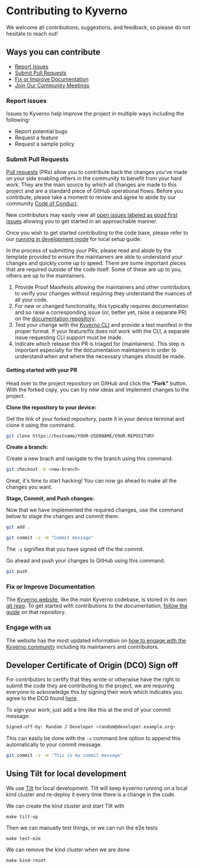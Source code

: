 # Contributing to Kyverno

We welcome all contributions, suggestions, and feedback, so please do not hesitate to reach out!

## Ways you can contribute

- [Report Issues](#report-issues)
- [Submit Pull Requests](#submit-pull-requests)
- [Fix or Improve Documentation](#fix-or-improve-documentation)
- [Join Our Community Meetings](#join-our-community-meetings)

### Report issues

Issues to Kyverno help improve the project in multiple ways including the following:

- Report potential bugs
- Request a feature
- Request a sample policy

### Submit Pull Requests

[Pull requests](https://docs.github.com/en/github/collaborating-with-pull-requests/proposing-changes-to-your-work-with-pull-requests/about-pull-requests) (PRs) allow you to contribute back the changes you've made on your side enabling others in the community to benefit from your hard work. They are the main source by which all changes are made to this project and are a standard piece of GitHub operational flows. Before you contribute, please take a moment to review and agree to abide by our community [Code of Conduct](/CODE_OF_CONDUCT.md).

New contributors may easily view all [open issues labeled as good first issues](https://github.com/kyverno/kyverno/issues?q=is%3Aissue+is%3Aopen+label%3A%22good+first+issue%22) allowing you to get started in an approachable manner.

Once you wish to get started contributing to the code base, please refer to our [running in development mode](https://github.com/kyverno/kyverno/wiki/Running-in-development-mode) for local setup guide.

In the process of submitting your PRs, please read and abide by the template provided to ensure the maintainers are able to understand your changes and quickly come up to speed. There are some important pieces that are required outside of the code itself. Some of these are up to you, others are up to the maintainers.

1. Provide Proof Manifests allowing the maintainers and other contributors to verify your changes without requiring they understand the nuances of all your code.
2. For new or changed functionality, this typically requires documentation and so raise a corresponding issue (or, better yet, raise a separate PR) on the [documentation repository](https://github.com/kyverno/website).
3. Test your change with the [Kyverno CLI](https://kyverno.io/docs/kyverno-cli/) and provide a test manifest in the proper format. If your feature/fix does not work with the CLI, a separate issue requesting CLI support must be made.
4. Indicate which release this PR is triaged for (maintainers). This step is important especially for the documentation maintainers in order to understand when and where the necessary changes should be made.

#### Getting started with your PR

Head over to the project repository on GitHub and click the **"Fork"** button. With the forked copy, you can try new ideas and implement changes to the project.

**Clone the repository to your device:**

Get the link of your forked repository, paste it in your device terminal and clone it using the command.

```sh
git clone https://hostname/YOUR-USERNAME/YOUR-REPOSITORY
```

**Create a branch:**

Create a new brach and navigate to the branch using this command.

```sh
git checkout -b <new-branch>
```

Great, it's time to start hacking! You can now go ahead to make all the changes you want.

**Stage, Commit, and Push changes:**

Now that we have implemented the required changes, use the command below to stage the changes and commit them.

```sh
git add .
```

```sh
git commit -s -m "Commit message"
```

The `-s` signifies that you have signed off the the commit.

Go ahead and push your changes to GitHub using this command.

```sh
git push 
```

### Fix or Improve Documentation

The [Kyverno website](https://kyverno.io), like the main Kyverno codebase, is stored in its own [git repo](https://github.com/kyverno/website). To get started with contributions to the documentation, [follow the guide](https://github.com/kyverno/website#contributing) on that repository.

### Engage with us

The website has the most updated information on [how to engage with the Kyverno community](https://kyverno.io/community/) including its maintainers and contributors.

## Developer Certificate of Origin (DCO) Sign off

For contributors to certify that they wrote or otherwise have the right to submit the code they are contributing to the project, we are requiring everyone to acknowledge this by signing their work which indicates you agree to the DCO found [here](https://developercertificate.org/).

To sign your work, just add a line like this at the end of your commit message:

```sh
Signed-off-by: Random J Developer <random@developer.example.org>
```

This can easily be done with the `-s` command line option to append this automatically to your commit message.

```sh
git commit -s -m 'This is my commit message'
```

## Using Tilt for local development

We use [Tilt](https://tilt.dev/) for local development. Tilt will keep kyverno running on a local kind cluster and re-deploy it every time there is a change in the code.

We can create the kind cluster and start Tilt with

```shell
make tilt-up
```

Then we can manually test things, or we can run the e2e tests

```shell
make test-e2e
```

We can remove the kind cluster when we are done

```shell
make kind-reset
```
